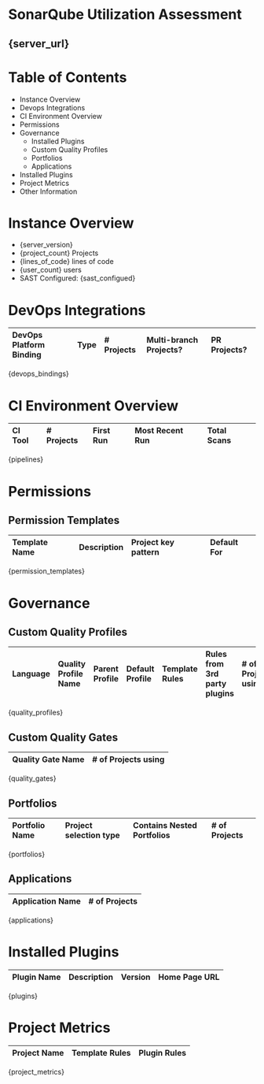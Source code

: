 # SonarQube Utilization Assessment
## {server_url}

# Table of Contents

* Instance Overview
* Devops Integrations
* CI Environment Overview
* Permissions
* Governance
    * Installed Plugins
    * Custom Quality Profiles
    * Portfolios
    * Applications
* Installed Plugins
* Project Metrics
* Other Information

# Instance Overview

* {server_version}
* {project_count} Projects
* {lines_of_code} lines of code
* {user_count} users
* SAST Configured: {sast_configued}

# DevOps Integrations

| DevOps Platform Binding | Type | \# Projects | Multi-branch Projects? | PR Projects? |
|:------------------------|:-----|:------------|:-----------------------|:-------------|
{devops_bindings}

# CI Environment Overview

| CI Tool | \# Projects | First Run | Most Recent Run | Total Scans |
|:--------|:------------|:----------|:----------------|:------------|
{pipelines}

# Permissions

## Permission Templates

| Template Name | Description | Project key pattern | Default For |
|:--------------|:------------|:--------------------|:------------|
{permission_templates}

# Governance

## Custom Quality Profiles

| Language | Quality Profile Name | Parent Profile | Default Profile | Template Rules   | Rules from 3rd party plugins | \# of Projects using |
|:---------|:---------------------|:---------------|:----------------|:-----------------|:-----------------------------|:---------------------|
{quality_profiles}

## Custom Quality Gates

| Quality Gate Name | \# of Projects using |
|:------------------|:---------------------|
{quality_gates}

## Portfolios

| Portfolio Name | Project selection type | Contains Nested Portfolios | \# of Projects | 
|:---------------|:-----------------------|:---------------------------|:------------|
{portfolios}

## Applications

| Application Name | \# of Projects |
|:-----------------|:---------------|
{applications}

# Installed Plugins

| Plugin Name | Description | Version | Home Page URL |
|:------------|:------------|:--------|:--------------|
{plugins}

# Project Metrics

| Project Name | Template Rules | Plugin Rules |
|:-------------|:---------------|:-------------|
{project_metrics}